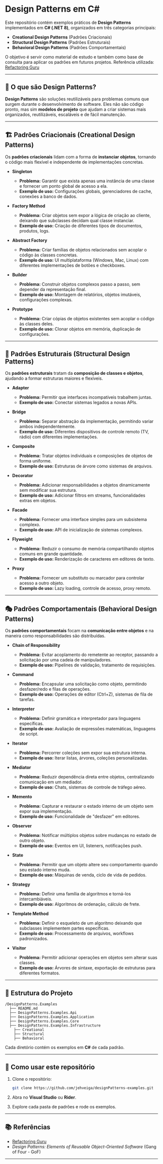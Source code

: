 # Design Patterns em C#

Este repositório contém exemplos práticos de **Design Patterns** implementados em **C# (.NET 8)**, organizados em três categorias principais:

* **Creational Design Patterns** (Padrões Criacionais)
* **Structural Design Patterns** (Padrões Estruturais)
* **Behavioral Design Patterns** (Padrões Comportamentais)

O objetivo é servir como material de estudo e também como base de consulta para aplicar os padrões em futuros projetos.
Referência utilizada: [Refactoring Guru](https://refactoring.guru/)

---

## 📖 O que são Design Patterns?

**Design Patterns** são soluções reutilizáveis para problemas comuns que surgem durante o desenvolvimento de software.
Eles não são código pronto, mas sim **modelos de projeto** que ajudam a criar sistemas mais organizados, reutilizáveis, escaláveis e de fácil manutenção.

---

## 🏗️ Padrões Criacionais (Creational Design Patterns)

Os **padrões criacionais** lidam com a forma de **instanciar objetos**, tornando o código mais flexível e independente de implementações concretas.

* **Singleton**

  * **Problema:** Garantir que exista apenas uma instância de uma classe e fornecer um ponto global de acesso a ela.
  * **Exemplo de uso:** Configurações globais, gerenciadores de cache, conexões a banco de dados.

* **Factory Method**

  * **Problema:** Criar objetos sem expor a lógica de criação ao cliente, deixando que subclasses decidam qual classe instanciar.
  * **Exemplo de uso:** Criação de diferentes tipos de documentos, produtos, logs.

* **Abstract Factory**

  * **Problema:** Criar famílias de objetos relacionados sem acoplar o código às classes concretas.
  * **Exemplo de uso:** UI multiplataforma (Windows, Mac, Linux) com diferentes implementações de botões e checkboxes.

* **Builder**

  * **Problema:** Construir objetos complexos passo a passo, sem depender da representação final.
  * **Exemplo de uso:** Montagem de relatórios, objetos imutáveis, configurações complexas.

* **Prototype**

  * **Problema:** Criar cópias de objetos existentes sem acoplar o código às classes deles.
  * **Exemplo de uso:** Clonar objetos em memória, duplicação de configurações.

---

## 🧩 Padrões Estruturais (Structural Design Patterns)

Os **padrões estruturais** tratam da **composição de classes e objetos**, ajudando a formar estruturas maiores e flexíveis.

* **Adapter**

  * **Problema:** Permitir que interfaces incompatíveis trabalhem juntas.
  * **Exemplo de uso:** Conectar sistemas legados a novas APIs.

* **Bridge**

  * **Problema:** Separar abstração da implementação, permitindo variar ambos independentemente.
  * **Exemplo de uso:** Diferentes dispositivos de controle remoto (TV, rádio) com diferentes implementações.

* **Composite**

  * **Problema:** Tratar objetos individuais e composições de objetos de forma uniforme.
  * **Exemplo de uso:** Estruturas de árvore como sistemas de arquivos.

* **Decorator**

  * **Problema:** Adicionar responsabilidades a objetos dinamicamente sem modificar sua estrutura.
  * **Exemplo de uso:** Adicionar filtros em streams, funcionalidades extras em objetos.

* **Facade**

  * **Problema:** Fornecer uma interface simples para um subsistema complexo.
  * **Exemplo de uso:** API de inicialização de sistemas complexos.

* **Flyweight**

  * **Problema:** Reduzir o consumo de memória compartilhando objetos comuns em grande quantidade.
  * **Exemplo de uso:** Renderização de caracteres em editores de texto.

* **Proxy**

  * **Problema:** Fornecer um substituto ou marcador para controlar acesso a outro objeto.
  * **Exemplo de uso:** Lazy loading, controle de acesso, proxy remoto.

---

## 🎭 Padrões Comportamentais (Behavioral Design Patterns)

Os **padrões comportamentais** focam na **comunicação entre objetos** e na maneira como responsabilidades são distribuídas.

* **Chain of Responsibility**

  * **Problema:** Evitar acoplamento do remetente ao receptor, passando a solicitação por uma cadeia de manipuladores.
  * **Exemplo de uso:** Pipelines de validação, tratamento de requisições.

* **Command**

  * **Problema:** Encapsular uma solicitação como objeto, permitindo desfazer/redo e filas de operações.
  * **Exemplo de uso:** Operações de editor (Ctrl+Z), sistemas de fila de tarefas.

* **Interpreter**

  * **Problema:** Definir gramática e interpretador para linguagens específicas.
  * **Exemplo de uso:** Avaliação de expressões matemáticas, linguagens de script.

* **Iterator**

  * **Problema:** Percorrer coleções sem expor sua estrutura interna.
  * **Exemplo de uso:** Iterar listas, árvores, coleções personalizadas.

* **Mediator**

  * **Problema:** Reduzir dependência direta entre objetos, centralizando comunicação em um mediador.
  * **Exemplo de uso:** Chats, sistemas de controle de tráfego aéreo.

* **Memento**

  * **Problema:** Capturar e restaurar o estado interno de um objeto sem expor sua implementação.
  * **Exemplo de uso:** Funcionalidade de "desfazer" em editores.

* **Observer**

  * **Problema:** Notificar múltiplos objetos sobre mudanças no estado de outro objeto.
  * **Exemplo de uso:** Eventos em UI, listeners, notificações push.

* **State**

  * **Problema:** Permitir que um objeto altere seu comportamento quando seu estado interno muda.
  * **Exemplo de uso:** Máquinas de venda, ciclo de vida de pedidos.

* **Strategy**

  * **Problema:** Definir uma família de algoritmos e torná-los intercambiáveis.
  * **Exemplo de uso:** Algoritmos de ordenação, cálculo de frete.

* **Template Method**

  * **Problema:** Definir o esqueleto de um algoritmo deixando que subclasses implementem partes específicas.
  * **Exemplo de uso:** Processamento de arquivos, workflows padronizados.

* **Visitor**

  * **Problema:** Permitir adicionar operações em objetos sem alterar suas classes.
  * **Exemplo de uso:** Árvores de sintaxe, exportação de estruturas para diferentes formatos.

---

## 📂 Estrutura do Projeto

```
/DesignPatterns.Examples
  ├── README.md
  ├── DesignPatterns.Examples.Api
  ├── DesignPatterns.Examples.Application
  ├── DesignPatterns.Examples.Core
  ├── DesignPatterns.Examples.Infrastructure
    ├── Creational
    ├── Structural
    ├── Behavioral

```

Cada diretório contém os exemplos em **C#** de cada padrão.

---

## 🚀 Como usar este repositório

1. Clone o repositório:

   ```bash
   git clone https://github.com/jehveiga/designPatterns-examples.git
   ```

2. Abra no **Visual Studio** ou **Rider**.

3. Explore cada pasta de padrões e rode os exemplos.

---

## 📚 Referências

* [Refactoring Guru](https://refactoring.guru/design-patterns)
* *Design Patterns: Elements of Reusable Object-Oriented Software* (Gang of Four - GoF)

---
